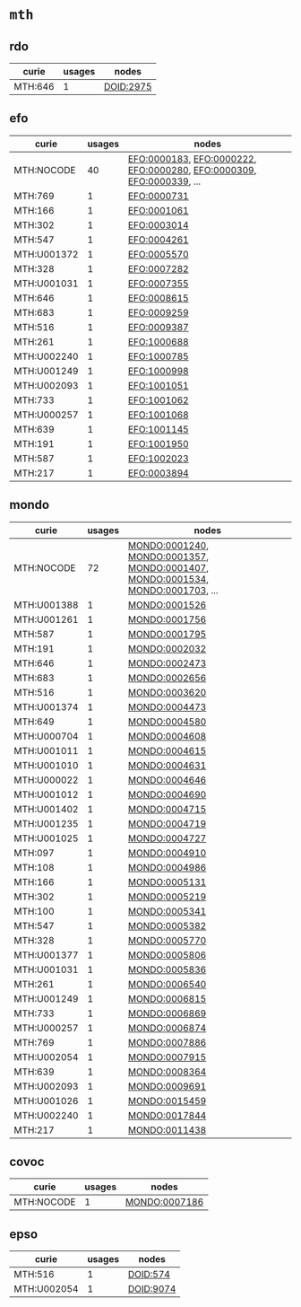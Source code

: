 # `mth`

## rdo

| curie   |   usages | nodes                                                 |
|---------|----------|-------------------------------------------------------|
| MTH:646 |        1 | [DOID:2975](http://purl.obolibrary.org/obo/DOID_2975) |

## efo

| curie       |   usages | nodes                                                                                                                                                                                                                                                                        |
|-------------|----------|------------------------------------------------------------------------------------------------------------------------------------------------------------------------------------------------------------------------------------------------------------------------------|
| MTH:NOCODE  |       40 | [EFO:0000183](http://www.ebi.ac.uk/efo/EFO_0000183), [EFO:0000222](http://www.ebi.ac.uk/efo/EFO_0000222), [EFO:0000280](http://www.ebi.ac.uk/efo/EFO_0000280), [EFO:0000309](http://www.ebi.ac.uk/efo/EFO_0000309), [EFO:0000339](http://www.ebi.ac.uk/efo/EFO_0000339), ... |
| MTH:769     |        1 | [EFO:0000731](http://www.ebi.ac.uk/efo/EFO_0000731)                                                                                                                                                                                                                          |
| MTH:166     |        1 | [EFO:0001061](http://www.ebi.ac.uk/efo/EFO_0001061)                                                                                                                                                                                                                          |
| MTH:302     |        1 | [EFO:0003014](http://www.ebi.ac.uk/efo/EFO_0003014)                                                                                                                                                                                                                          |
| MTH:547     |        1 | [EFO:0004261](http://www.ebi.ac.uk/efo/EFO_0004261)                                                                                                                                                                                                                          |
| MTH:U001372 |        1 | [EFO:0005570](http://www.ebi.ac.uk/efo/EFO_0005570)                                                                                                                                                                                                                          |
| MTH:328     |        1 | [EFO:0007282](http://www.ebi.ac.uk/efo/EFO_0007282)                                                                                                                                                                                                                          |
| MTH:U001031 |        1 | [EFO:0007355](http://www.ebi.ac.uk/efo/EFO_0007355)                                                                                                                                                                                                                          |
| MTH:646     |        1 | [EFO:0008615](http://www.ebi.ac.uk/efo/EFO_0008615)                                                                                                                                                                                                                          |
| MTH:683     |        1 | [EFO:0009259](http://www.ebi.ac.uk/efo/EFO_0009259)                                                                                                                                                                                                                          |
| MTH:516     |        1 | [EFO:0009387](http://www.ebi.ac.uk/efo/EFO_0009387)                                                                                                                                                                                                                          |
| MTH:261     |        1 | [EFO:1000688](http://www.ebi.ac.uk/efo/EFO_1000688)                                                                                                                                                                                                                          |
| MTH:U002240 |        1 | [EFO:1000785](http://www.ebi.ac.uk/efo/EFO_1000785)                                                                                                                                                                                                                          |
| MTH:U001249 |        1 | [EFO:1000998](http://www.ebi.ac.uk/efo/EFO_1000998)                                                                                                                                                                                                                          |
| MTH:U002093 |        1 | [EFO:1001051](http://www.ebi.ac.uk/efo/EFO_1001051)                                                                                                                                                                                                                          |
| MTH:733     |        1 | [EFO:1001062](http://www.ebi.ac.uk/efo/EFO_1001062)                                                                                                                                                                                                                          |
| MTH:U000257 |        1 | [EFO:1001068](http://www.ebi.ac.uk/efo/EFO_1001068)                                                                                                                                                                                                                          |
| MTH:639     |        1 | [EFO:1001145](http://www.ebi.ac.uk/efo/EFO_1001145)                                                                                                                                                                                                                          |
| MTH:191     |        1 | [EFO:1001950](http://www.ebi.ac.uk/efo/EFO_1001950)                                                                                                                                                                                                                          |
| MTH:587     |        1 | [EFO:1002023](http://www.ebi.ac.uk/efo/EFO_1002023)                                                                                                                                                                                                                          |
| MTH:217     |        1 | [EFO:0003894](http://www.ebi.ac.uk/efo/EFO_0003894)                                                                                                                                                                                                                          |

## mondo

| curie       |   usages | nodes                                                                                                                                                                                                                                                                                                                          |
|-------------|----------|--------------------------------------------------------------------------------------------------------------------------------------------------------------------------------------------------------------------------------------------------------------------------------------------------------------------------------|
| MTH:NOCODE  |       72 | [MONDO:0001240](http://purl.obolibrary.org/obo/MONDO_0001240), [MONDO:0001357](http://purl.obolibrary.org/obo/MONDO_0001357), [MONDO:0001407](http://purl.obolibrary.org/obo/MONDO_0001407), [MONDO:0001534](http://purl.obolibrary.org/obo/MONDO_0001534), [MONDO:0001703](http://purl.obolibrary.org/obo/MONDO_0001703), ... |
| MTH:U001388 |        1 | [MONDO:0001526](http://purl.obolibrary.org/obo/MONDO_0001526)                                                                                                                                                                                                                                                                  |
| MTH:U001261 |        1 | [MONDO:0001756](http://purl.obolibrary.org/obo/MONDO_0001756)                                                                                                                                                                                                                                                                  |
| MTH:587     |        1 | [MONDO:0001795](http://purl.obolibrary.org/obo/MONDO_0001795)                                                                                                                                                                                                                                                                  |
| MTH:191     |        1 | [MONDO:0002032](http://purl.obolibrary.org/obo/MONDO_0002032)                                                                                                                                                                                                                                                                  |
| MTH:646     |        1 | [MONDO:0002473](http://purl.obolibrary.org/obo/MONDO_0002473)                                                                                                                                                                                                                                                                  |
| MTH:683     |        1 | [MONDO:0002656](http://purl.obolibrary.org/obo/MONDO_0002656)                                                                                                                                                                                                                                                                  |
| MTH:516     |        1 | [MONDO:0003620](http://purl.obolibrary.org/obo/MONDO_0003620)                                                                                                                                                                                                                                                                  |
| MTH:U001374 |        1 | [MONDO:0004473](http://purl.obolibrary.org/obo/MONDO_0004473)                                                                                                                                                                                                                                                                  |
| MTH:649     |        1 | [MONDO:0004580](http://purl.obolibrary.org/obo/MONDO_0004580)                                                                                                                                                                                                                                                                  |
| MTH:U000704 |        1 | [MONDO:0004608](http://purl.obolibrary.org/obo/MONDO_0004608)                                                                                                                                                                                                                                                                  |
| MTH:U001011 |        1 | [MONDO:0004615](http://purl.obolibrary.org/obo/MONDO_0004615)                                                                                                                                                                                                                                                                  |
| MTH:U001010 |        1 | [MONDO:0004631](http://purl.obolibrary.org/obo/MONDO_0004631)                                                                                                                                                                                                                                                                  |
| MTH:U000022 |        1 | [MONDO:0004646](http://purl.obolibrary.org/obo/MONDO_0004646)                                                                                                                                                                                                                                                                  |
| MTH:U001012 |        1 | [MONDO:0004690](http://purl.obolibrary.org/obo/MONDO_0004690)                                                                                                                                                                                                                                                                  |
| MTH:U001402 |        1 | [MONDO:0004715](http://purl.obolibrary.org/obo/MONDO_0004715)                                                                                                                                                                                                                                                                  |
| MTH:U001235 |        1 | [MONDO:0004719](http://purl.obolibrary.org/obo/MONDO_0004719)                                                                                                                                                                                                                                                                  |
| MTH:U001025 |        1 | [MONDO:0004727](http://purl.obolibrary.org/obo/MONDO_0004727)                                                                                                                                                                                                                                                                  |
| MTH:097     |        1 | [MONDO:0004910](http://purl.obolibrary.org/obo/MONDO_0004910)                                                                                                                                                                                                                                                                  |
| MTH:108     |        1 | [MONDO:0004986](http://purl.obolibrary.org/obo/MONDO_0004986)                                                                                                                                                                                                                                                                  |
| MTH:166     |        1 | [MONDO:0005131](http://purl.obolibrary.org/obo/MONDO_0005131)                                                                                                                                                                                                                                                                  |
| MTH:302     |        1 | [MONDO:0005219](http://purl.obolibrary.org/obo/MONDO_0005219)                                                                                                                                                                                                                                                                  |
| MTH:100     |        1 | [MONDO:0005341](http://purl.obolibrary.org/obo/MONDO_0005341)                                                                                                                                                                                                                                                                  |
| MTH:547     |        1 | [MONDO:0005382](http://purl.obolibrary.org/obo/MONDO_0005382)                                                                                                                                                                                                                                                                  |
| MTH:328     |        1 | [MONDO:0005770](http://purl.obolibrary.org/obo/MONDO_0005770)                                                                                                                                                                                                                                                                  |
| MTH:U001377 |        1 | [MONDO:0005806](http://purl.obolibrary.org/obo/MONDO_0005806)                                                                                                                                                                                                                                                                  |
| MTH:U001031 |        1 | [MONDO:0005836](http://purl.obolibrary.org/obo/MONDO_0005836)                                                                                                                                                                                                                                                                  |
| MTH:261     |        1 | [MONDO:0006540](http://purl.obolibrary.org/obo/MONDO_0006540)                                                                                                                                                                                                                                                                  |
| MTH:U001249 |        1 | [MONDO:0006815](http://purl.obolibrary.org/obo/MONDO_0006815)                                                                                                                                                                                                                                                                  |
| MTH:733     |        1 | [MONDO:0006869](http://purl.obolibrary.org/obo/MONDO_0006869)                                                                                                                                                                                                                                                                  |
| MTH:U000257 |        1 | [MONDO:0006874](http://purl.obolibrary.org/obo/MONDO_0006874)                                                                                                                                                                                                                                                                  |
| MTH:769     |        1 | [MONDO:0007886](http://purl.obolibrary.org/obo/MONDO_0007886)                                                                                                                                                                                                                                                                  |
| MTH:U002054 |        1 | [MONDO:0007915](http://purl.obolibrary.org/obo/MONDO_0007915)                                                                                                                                                                                                                                                                  |
| MTH:639     |        1 | [MONDO:0008364](http://purl.obolibrary.org/obo/MONDO_0008364)                                                                                                                                                                                                                                                                  |
| MTH:U002093 |        1 | [MONDO:0009691](http://purl.obolibrary.org/obo/MONDO_0009691)                                                                                                                                                                                                                                                                  |
| MTH:U001026 |        1 | [MONDO:0015459](http://purl.obolibrary.org/obo/MONDO_0015459)                                                                                                                                                                                                                                                                  |
| MTH:U002240 |        1 | [MONDO:0017844](http://purl.obolibrary.org/obo/MONDO_0017844)                                                                                                                                                                                                                                                                  |
| MTH:217     |        1 | [MONDO:0011438](http://purl.obolibrary.org/obo/MONDO_0011438)                                                                                                                                                                                                                                                                  |

## covoc

| curie      |   usages | nodes                                                         |
|------------|----------|---------------------------------------------------------------|
| MTH:NOCODE |        1 | [MONDO:0007186](http://purl.obolibrary.org/obo/MONDO_0007186) |

## epso

| curie       |   usages | nodes                                                 |
|-------------|----------|-------------------------------------------------------|
| MTH:516     |        1 | [DOID:574](http://purl.obolibrary.org/obo/DOID_574)   |
| MTH:U002054 |        1 | [DOID:9074](http://purl.obolibrary.org/obo/DOID_9074) |


